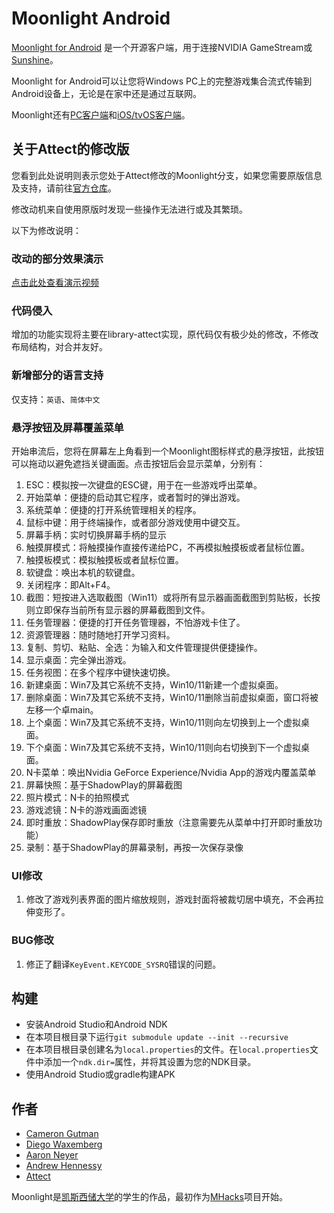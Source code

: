 # Moonlight Android

[Moonlight for Android](https://moonlight-stream.ORG) 是一个开源客户端，用于连接NVIDIA GameStream或[Sunshine](https://github.com/LizardByte/Sunshine)。

Moonlight for Android可以让您将Windows PC上的完整游戏集合流式传输到Android设备上，无论是在家中还是通过互联网。

Moonlight还有[PC客户端](https://github.com/moonlight-stream/moonlight-qt)和[iOS/tvOS客户端](https://github.com/moonlight-stream/moonlight-ios)。

## 关于Attect的修改版

您看到此处说明则表示您处于Attect修改的Moonlight分支，如果您需要原版信息及支持，请前往[官方仓库](https://github.com/moonlight-stream/moonlight-android)。

修改动机来自使用原版时发现一些操作无法进行或及其繁琐。

以下为修改说明：

### 改动的部分效果演示

[点击此处查看演示视频](https://www.bilibili.com/video/BV1Ys421T784/)

### 代码侵入

增加的功能实现将主要在library-attect实现，原代码仅有极少处的修改，不修改布局结构，对合并友好。

### 新增部分的语言支持

仅支持：`英语`、`简体中文`

### 悬浮按钮及屏幕覆盖菜单

开始串流后，您将在屏幕左上角看到一个Moonlight图标样式的悬浮按钮，此按钮可以拖动以避免遮挡关键画面。点击按钮后会显示菜单，分别有：

1. ESC：模拟按一次键盘的ESC键，用于在一些游戏呼出菜单。
2. 开始菜单：便捷的启动其它程序，或者暂时的弹出游戏。
3. 系统菜单：便捷的打开系统管理相关的程序。
4. 鼠标中键：用于终端操作，或者部分游戏使用中键交互。
5. 屏幕手柄：实时切换屏幕手柄的显示
6. 触摸屏模式：将触摸操作直接传递给PC，不再模拟触摸板或者鼠标位置。
7. 触摸板模式：模拟触摸板或者鼠标位置。
8. 软键盘：唤出本机的软键盘。
9. 关闭程序：即Alt+F4。
10. 截图：短按进入选取截图（Win11）或将所有显示器画面截图到剪贴板，长按则立即保存当前所有显示器的屏幕截图到文件。
11. 任务管理器：便捷的打开任务管理器，不怕游戏卡住了。
12. 资源管理器：随时随地打开学习资料。
13. 复制、剪切、粘贴、全选：为输入和文件管理提供便捷操作。
14. 显示桌面：完全弹出游戏。
15. 任务视图：在多个程序中键快速切换。
16. 新建桌面：Win7及其它系统不支持，Win10/11新建一个虚拟桌面。
17. 删除桌面：Win7及其它系统不支持，Win10/11删除当前虚拟桌面，窗口将被左移一个卓main。
18. 上个桌面：Win7及其它系统不支持，Win10/11则向左切换到上一个虚拟桌面。
19. 下个桌面：Win7及其它系统不支持，Win10/11则向右切换到下一个虚拟桌面。
20. N卡菜单：唤出Nvidia GeForce Experience/Nvidia App的游戏内覆盖菜单
21. 屏幕快照：基于ShadowPlay的屏幕截图
22. 照片模式：N卡的拍照模式
23. 游戏滤镜：N卡的游戏画面滤镜
24. 即时重放：ShadowPlay保存即时重放（注意需要先从菜单中打开即时重放功能）
25. 录制：基于ShadowPlay的屏幕录制，再按一次保存录像

### UI修改

1. 修改了游戏列表界面的图片缩放规则，游戏封面将被裁切居中填充，不会再拉伸变形了。

### BUG修改

1. 修正了翻译`KeyEvent.KEYCODE_SYSRQ`错误的问题。

## 构建
* 安装Android Studio和Android NDK
* 在本项目根目录下运行`git submodule update --init --recursive`
* 在本项目根目录创建名为`local.properties`的文件。在`local.properties`文件中添加一个`ndk.dir=`属性，并将其设置为您的NDK目录。
* 使用Android Studio或gradle构建APK

## 作者
* [Cameron Gutman](https://github.com/cgutman)
* [Diego Waxemberg](https://github.com/dwaxemberg)
* [Aaron Neyer](https://github.com/Aaronneyer)
* [Andrew Hennessy](https://github.com/yetanothername)
* [Attect](https://github.com/Attect)

Moonlight是[凯斯西储大学](http://case.edu)的学生的作品，最初作为[MHacks](http://mhacks.org)项目开始。